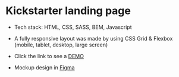 # Kickstarter landing page

- Tech stack: HTML, CSS, SASS, BEM, Javascript

- A fully responsive layout was made by using CSS Grid & Flexbox (mobile, tablet, desktop, large screen)

- Click the link to see a [DEMO](https://aliceblunt8.github.io/Kickstarter/)

- Mockup design in [Figma](https://www.figma.com/file/5jdcVOv7NiA0l0HGfqEyHC/%E2%84%9611-(kickstarter)-(Copy)?node-id=0%3A1)
